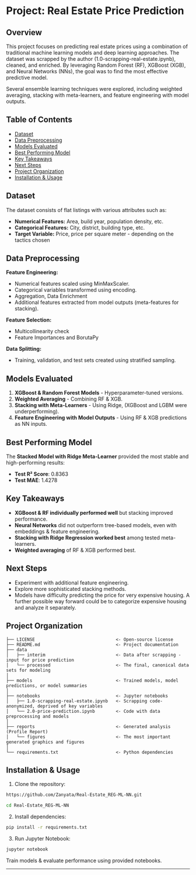 
#  Project: Real Estate Price Prediction

## Overview
This project focuses on predicting real estate prices using a combination of traditional machine learning models and deep learning approaches. 
The dataset was scrapped by the author (1.0-scrapping-real-estate.ipynb), cleaned, and enriched.
By leveraging Random Forest (RF), XGBoost (XGB), and Neural Networks (NNs), the goal was to find the most effective predictive model.

Several ensemble learning techniques were explored, including weighted averaging, stacking with meta-learners, and feature engineering with model outputs.

## Table of Contents
- [Dataset](#dataset)
- [Data Preprocessing](#Data-Preprocessing)
- [Models Evaluated](#Models-Evaluated)
- [Best Performing Model](#Best-Performing-Model)
- [Key Takeaways](#Key-Takeaways)
- [Next Steps](#Next-Steps)
- [Project Organization](#Project-Organization)
- [Installation & Usage](#Installation-&-Usage)


## Dataset
The dataset consists of flat listings with various attributes such as:
* **Numerical Features:** Area, build year, population density, etc.
* **Categorical Features:** City, district, building type, etc.
* **Target Variable:** Price, price per square meter - depending on the tactics chosen


## Data Preprocessing
**Feature Engineering:**
- Numerical features scaled using MinMaxScaler.
- Categorical variables transformed using encoding.
- Aggregation, Data Enrichment
- Additional features extracted from model outputs (meta-features for stacking).

**Feature Selection:**
- Multicollinearity check
- Feature Importances and BorutaPy

**Data Splitting:**
- Training, validation, and test sets created using stratified sampling.

## Models Evaluated
1. **XGBoost & Random Forest Models** - Hyperparameter-tuned versions.
2. **Weighted Averaging** - Combining RF & XGB.
3. **Stacking with Meta-Learners** - Using Ridge, (XGBoost and LGBM were underperforming).
4. **Feature Engineering with Model Outputs** - Using RF & XGB predictions as NN inputs.

## Best Performing Model
The **Stacked Model with Ridge Meta-Learner** provided the most stable and high-performing results:
- **Test R² Score**: 0.8363
- **Test MAE**: 1.4278

## Key Takeaways
- **XGBoost & RF individually performed well** but stacking improved performance.
- **Neural Networks** did not outperform tree-based models, even with embeddings & feature engineering.
- **Stacking with Ridge Regression worked best** among tested meta-learners.
- **Weighted averaging** of RF & XGB performed best.


## Next Steps
- Experiment with additional feature engineering.
- Explore more sophisticated stacking methods.
- Models have difficulty predicting the price for very expensive housing. A further possible way forward could be to categorize expensive housing and analyze it separately.


## Project Organization

```
├── LICENSE                               <- Open-source license
├── README.md                             <- Project documentation
├── data
│   ├── interim                           <- Data after scrapping - input for price prediction
│   └── processed                         <- The final, canonical data sets for modeling
│
├── models                                <- Trained models, model predictions, or model summaries
│
├── notebooks                             <- Jupyter notebooks
│   ├── 1.0-scrapping-real-estate.ipynb   <- Scrapping code-anonymized, deprived of key variables
│   └── 2.0-price-prediction.ipynb        <- Code with data preprocessing and models
│
├── reports                               <- Generated analysis (Profile Report)
│   └── figures                           <- The most important generated graphics and figures
│
└── requirements.txt                      <- Python dependencies
```
## Installation & Usage
1. Clone the repository:
```bash
https://github.com/Zanyata/Real-Estate_REG-ML-NN.git
```
```bash
cd Real-Estate_REG-ML-NN
```
2. Install dependencies:
```bash
pip install -r requirements.txt
```
3. Run Jupyter Notebook:
```bash
jupyter notebook
```
Train models & evaluate performance using provided notebooks.


--------